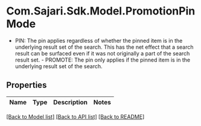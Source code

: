 # Com.Sajari.Sdk.Model.PromotionPinMode
 - PIN: The pin applies regardless of whether the pinned item is in the underlying result set of the search.  This has the net effect that a search result can be surfaced even if it was not originally a part of the search result set.  - PROMOTE: The pin only applies if the pinned item is in the underlying result set of the search.

## Properties

Name | Type | Description | Notes
------------ | ------------- | ------------- | -------------

[[Back to Model list]](../README.md#documentation-for-models) [[Back to API list]](../README.md#documentation-for-api-endpoints) [[Back to README]](../README.md)

